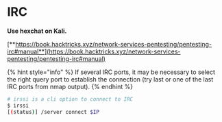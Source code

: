 # IRC

**Use hexchat on Kali.**

[**https://book.hacktricks.xyz/network-services-pentesting/pentesting-irc#manual**](https://book.hacktricks.xyz/network-services-pentesting/pentesting-irc#manual)

{% hint style="info" %}
If several IRC ports, it may be necessary to select the right query port to establish the connection (try last or one of the last IRC ports from nmap output).
{% endhint %}

```bash
# irssi is a cli option to connect to IRC
$ irssi
[(status)] /server connect $IP
```
